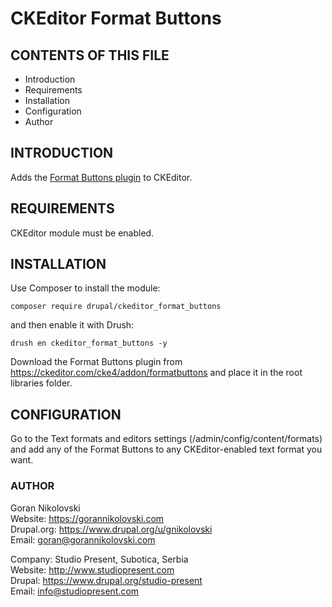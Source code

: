 # CKEditor Format Buttons

## CONTENTS OF THIS FILE

  * Introduction
  * Requirements
  * Installation
  * Configuration
  * Author

## INTRODUCTION

Adds the [Format Buttons plugin](https://ckeditor.com/cke4/addon/formatbuttons) to CKEditor.

## REQUIREMENTS

CKEditor module must be enabled.

## INSTALLATION

Use Composer to install the module:

```
composer require drupal/ckeditor_format_buttons
```

and then enable it with Drush:

```
drush en ckeditor_format_buttons -y
```

Download the Format Buttons plugin from https://ckeditor.com/cke4/addon/formatbuttons
and place it in the root libraries folder.

## CONFIGURATION

Go to the Text formats and editors settings (/admin/config/content/formats) and
add any of the Format Buttons to any CKEditor-enabled text format you want.

### AUTHOR

Goran Nikolovski  
Website: https://gorannikolovski.com  
Drupal.org: https://www.drupal.org/u/gnikolovski  
Email: goran@gorannikolovski.com  

Company: Studio Present, Subotica, Serbia  
Website: http://www.studiopresent.com  
Drupal: https://www.drupal.org/studio-present  
Email: info@studiopresent.com  
